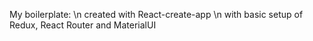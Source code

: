 My boilerplate: \n
created with React-create-app \n
with basic setup of Redux, React Router and MaterialUI
